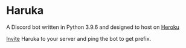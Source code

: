 # Haruka
A Discord bot written in Python 3.9.6 and designed to host on [Heroku](https://dashboard.heroku.com/apps/haruka39)

[Invite](https://discord.com/oauth2/authorize?client_id=848178172536946708&scope=bot) Haruka to your server and ping the bot to get prefix.
